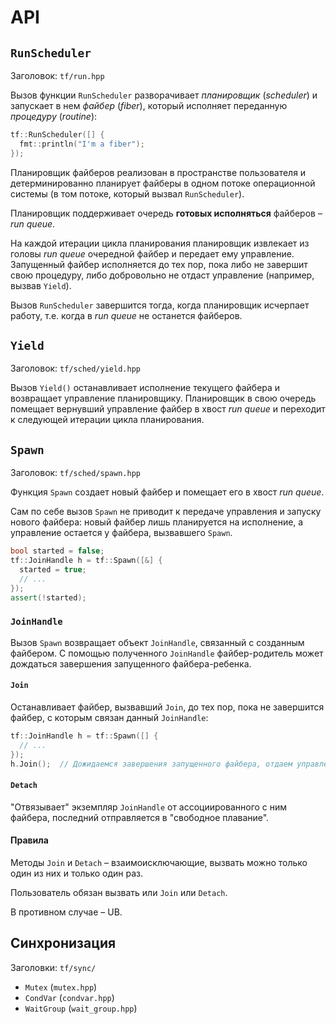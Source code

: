 # API

## `RunScheduler`

Заголовок: `tf/run.hpp`

Вызов функции `RunScheduler` разворачивает _планировщик_ (_scheduler_) и запускает в нем _файбер_ (_fiber_), который исполняет переданную _процедуру_ (_routine_):


```cpp
tf::RunScheduler([] {
  fmt::println("I'm a fiber");
});
```

Планировщик файберов реализован в пространстве пользователя и детерминированно планирует файберы в одном потоке операционной системы (в том потоке, который вызвал `RunScheduler`).

Планировщик поддерживает очередь **готовых исполняться** файберов – _run queue_.

На каждой итерации цикла планирования планировщик извлекает из головы _run queue_ очередной файбер и передает ему управление. 
Запущенный файбер исполняется до тех пор, пока либо не завершит свою процедуру, либо добровольно не отдаст управление (например, вызвав `Yield`).

Вызов `RunScheduler` завершится тогда, когда планировщик исчерпает работу, т.е. когда в _run queue_ не останется файберов.

## `Yield`

Заголовок: `tf/sched/yield.hpp`

Вызов `Yield()` останавливает исполнение текущего файбера и возвращает управление планировщику. Планировщик в свою очередь помещает вернувший управление файбер в хвост _run queue_ и переходит к следующей итерации цикла планирования.

## `Spawn`

Заголовок: `tf/sched/spawn.hpp`

Функция `Spawn` создает новый файбер и помещает его в хвост _run queue_.

Сам по себе вызов `Spawn` не приводит к передаче управления и запуску нового файбера: новый файбер лишь планируется на исполнение, а управление остается у файбера, вызвавшего `Spawn`.

```cpp
bool started = false;
tf::JoinHandle h = tf::Spawn([&] {
  started = true;
  // ...
});
assert(!started);
```

### `JoinHandle`

Вызов `Spawn` возвращает объект `JoinHandle`, связанный с созданным файбером. С помощью полученного `JoinHandle` файбер-родитель может дождаться завершения запущенного файбера-ребенка.

#### `Join`

Останавливает файбер, вызвавший `Join`, до тех пор, пока не завершится файбер, с которым связан данный `JoinHandle`:

```cpp
tf::JoinHandle h = tf::Spawn([] {
  // ...
});
h.Join();  // Дожидаемся завершения запущенного файбера, отдаем управление
```

#### `Detach`

"Отвязывает" экземпляр `JoinHandle` от ассоциированного с ним файбера, последний отправляется в "свободное плавание".

#### Правила

Методы `Join` и `Detach` – взаимоисключающие, вызвать можно только один из них и только один раз.

Пользователь обязан вызвать или `Join` или `Detach`.

В противном случае – UB.

## Синхронизация

Заголовки: `tf/sync/`

- `Mutex` (`mutex.hpp`)
- `CondVar` (`condvar.hpp`)
- `WaitGroup` (`wait_group.hpp`)